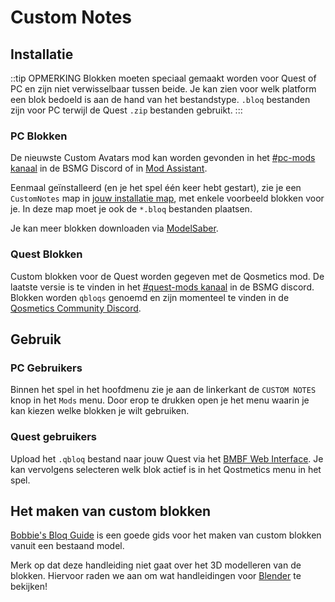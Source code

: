 # Custom Notes

## Installatie
::tip OPMERKING Blokken moeten speciaal gemaakt worden voor Quest of PC en zijn niet verwisselbaar tussen beide. Je kan zien voor welk platform een blok bedoeld is aan de hand van het bestandstype. `.bloq` bestanden zijn voor PC terwijl de Quest `.zip` bestanden gebruikt. :::

### PC Blokken
De nieuwste Custom Avatars mod kan worden gevonden in het [#pc-mods kanaal](https://discord.gg/beatsabermods) in de BSMG Discord of in [Mod Assistant](https://github.com/Assistant/ModAssistant).

Eenmaal geïnstalleerd (en je het spel één keer hebt gestart), zie je een `CustomNotes` map in [jouw installatie map](/faq/install-folder.md), met enkele voorbeeld blokken voor je. In deze map moet je ook de `*.bloq` bestanden plaatsen.

Je kan meer blokken downloaden via [ModelSaber](https://modelsaber.com/Bloqs/).

### Quest Blokken
Custom blokken voor de Quest worden gegeven met de Qosmetics mod. De laatste versie is te vinden in het [#quest-mods kanaal](https://discord.gg/beatsabermods) in de BSMG discord. Blokken worden `qbloqs` genoemd en zijn momenteel te vinden in de [Qosmetics Community Discord](https://discord.gg/qosmetics).

## Gebruik

### PC Gebruikers
Binnen het spel in het hoofdmenu zie je aan de linkerkant de `CUSTOM NOTES` knop in het `Mods` menu. Door erop te drukken open je het menu waarin je kan kiezen welke blokken je wilt gebruiken.

### Quest gebruikers
Upload het `.qbloq` bestand naar jouw Quest via het [BMBF Web Interface](/quest-modding.md#installing-mods). Je kan vervolgens selecteren welk blok actief is in het Qostmetics menu in het spel.

## Het maken van custom blokken

[Bobbie's Bloq Guide](./notes-guide.md) is een goede gids voor het maken van custom blokken vanuit een bestaand model.

Merk op dat deze handleiding niet gaat over het 3D modelleren van de blokken. Hiervoor raden we aan om wat handleidingen voor [Blender](https://www.blender.org/) te bekijken!
